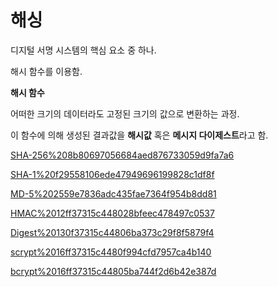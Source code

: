 # 해싱

디지털 서명 시스템의 핵심 요소 중 하나.

해시 함수를 이용함.

**해시 함수**

어떠한 크기의 데이터라도 고정된 크기의 값으로 변환하는 과정.

이 함수에 의해 생성된 결과값을 **해시값** 혹은 **메시지 다이제스트**라고 함.

[SHA-256%208b80697056684aed876733059d9fa7a6](SHA-256%208b80697056684aed876733059d9fa7a6)

[SHA-1%20f29558106ede47949696199828c1df8f](SHA-1%20f29558106ede47949696199828c1df8f)

[MD-5%202559e7836adc435fae7364f954b8dd81](MD-5%202559e7836adc435fae7364f954b8dd81)

[HMAC%2012ff37315c448028bfeec478497c0537](HMAC%2012ff37315c448028bfeec478497c0537)

[Digest%20130f37315c44806ba373c29f8f5879f4](Digest%20130f37315c44806ba373c29f8f5879f4)

[scrypt%2016ff37315c4480f994cfd7957ca4b140](scrypt%2016ff37315c4480f994cfd7957ca4b140)

[bcrypt%2016ff37315c44805ba744f2d6b42e387d](bcrypt%2016ff37315c44805ba744f2d6b42e387d)